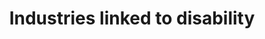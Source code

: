 ---
layout: content
data: temp
title: Industries linked to disability
isHome: true
link: https://figure.nz/search/?query=industry%20disabled&ref=dfnz
---
